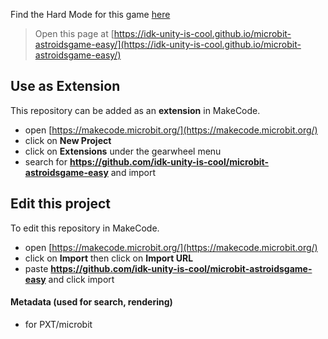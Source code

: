 Find the Hard Mode for this game [here](https://github.com/idk-unity-is-cool/microbit-astroidsgame-hard/)

> Open this page at [https://idk-unity-is-cool.github.io/microbit-astroidsgame-easy/](https://idk-unity-is-cool.github.io/microbit-astroidsgame-easy/)

## Use as Extension

This repository can be added as an **extension** in MakeCode.

* open [https://makecode.microbit.org/](https://makecode.microbit.org/)
* click on **New Project**
* click on **Extensions** under the gearwheel menu
* search for **https://github.com/idk-unity-is-cool/microbit-astroidsgame-easy** and import

## Edit this project

To edit this repository in MakeCode.

* open [https://makecode.microbit.org/](https://makecode.microbit.org/)
* click on **Import** then click on **Import URL**
* paste **https://github.com/idk-unity-is-cool/microbit-astroidsgame-easy** and click import

#### Metadata (used for search, rendering)

* for PXT/microbit
<script src="https://makecode.com/gh-pages-embed.js"></script><script>makeCodeRender("{{ site.makecode.home_url }}", "{{ site.github.owner_name }}/{{ site.github.repository_name }}");</script>
